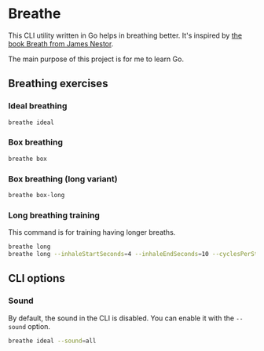 # Breathe

This CLI utility written in Go helps in breathing better. It's inspired by [the book Breath from James Nestor](https://www.mrjamesnestor.com/).

The main purpose of this project is for me to learn Go.

## Breathing exercises

### Ideal breathing

```bash
breathe ideal
```

### Box breathing

```bash
breathe box
```

### Box breathing (long variant)

```bash
breathe box-long
```

### Long breathing training

This command is for training having longer breaths.

```bash
breathe long
breathe long --inhaleStartSeconds=4 --inhaleEndSeconds=10 --cyclesPerStartSeconds=3
```

## CLI options

### Sound

By default, the sound in the CLI is disabled. You can enable it with the `--sound` option.

```bash
breathe ideal --sound=all
```
